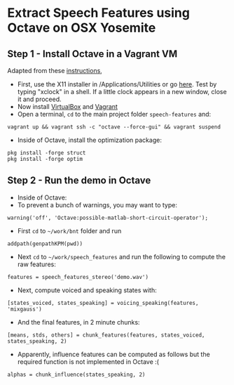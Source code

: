 # Extract Speech Features using Octave on OSX Yosemite

## Step 1 - Install Octave in a Vagrant VM
Adapted from these [instructions](http://deepneural.blogspot.fr/p/instructions-1_10.html),
* First, use the X11 installer in /Applications/Utilities or go [here](http://xquartz.macosforge.org). Test by typing "xclock" in a shell. If a little clock appears in a new window, close it and proceed.
* Now install [VirtualBox](https://www.virtualbox.org/wiki/Downloads) and [Vagrant](http://vagrantup.com)
* Open a terminal, `cd` to the main project folder `speech-features` and:
```
vagrant up && vagrant ssh -c "octave --force-gui" && vagrant suspend
```
* Inside of Octave, install the optimization package:
```
pkg install -forge struct
pkg install -forge optim
```



## Step 2 - Run the demo in Octave
* Inside of Octave:
* To prevent a bunch of warnings, you may want to type:
```
warning('off', 'Octave:possible-matlab-short-circuit-operator');
```
* First `cd` to `~/work/bnt` folder and run
```
addpath(genpathKPM(pwd))
```
* Next `cd` to `~/work/speech_features` and run the following to compute the raw features:
```
features = speech_features_stereo('demo.wav')
```
* Next, compute voiced and speaking states with:
```
[states_voiced, states_speaking] = voicing_speaking(features, 'mixgauss')
```
* And the final features, in 2 minute chunks:
```
[means, stds, others] = chunk_features(features, states_voiced, states_speaking, 2)
```
* Apparently, influence features can be computed as follows but the required function is not implemented in Octave :(
```
alphas = chunk_influence(states_speaking, 2)
```


